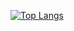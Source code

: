 [![Top Langs](https://github-readme-stats.vercel.app/api/top-langs/?username=SatapasT&layout=donut)](https://github.com/anuraghazra/github-readme-stats)
